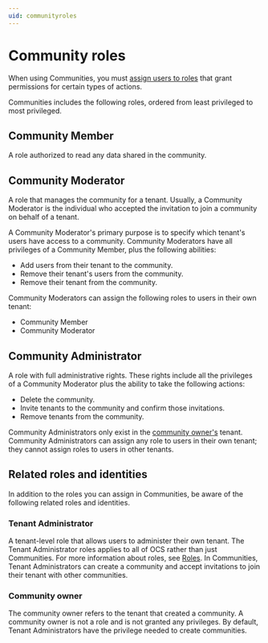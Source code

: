 ```yaml
---
uid: communityroles
---
```


# Community roles

When using Communities, you must [assign users to roles](xref:managecommunityusers#assign-user-roles) that grant permissions for certain types of actions.

Communities includes the following roles, ordered from least privileged to most privileged.

## Community Member

A role authorized to read any data shared in the community.

## Community Moderator

A role that manages the community for a tenant. Usually, a Community Moderator is the individual who accepted the invitation to join a community on behalf of a tenant.

A Community Moderator's primary purpose is to specify which tenant's users have access to a community. Community Moderators have all privileges of a Community Member, plus the following abilities:  

- Add users from their tenant to the community.
- Remove their tenant's users from the community.
- Remove their tenant from the community.

Community Moderators can assign the following roles to users in their own tenant:

- Community Member
- Community Moderator

## Community Administrator

A role with full administrative rights. These rights include all the privileges of a Community Moderator plus the ability to take the following actions:

- Delete the community.
- Invite tenants to the community and confirm those invitations.
- Remove tenants from the community.

Community Administrators only exist in the [community owner's](#community-owner) tenant. Community Administrators can assign any role to users in their own tenant; they cannot assign roles to users in other tenants.

## Related roles and identities

In addition to the roles you can assign in Communities, be aware of the following related roles and identities.

### Tenant Administrator

A tenant-level role that allows users to administer their own tenant. The Tenant Administrator roles applies to all of OCS rather than just Communities. For more information about roles, see [Roles](xref:ccRoles). In Communities, Tenant Administrators can create a community and accept invitations to join their tenant with other communities.

### Community owner

The community owner refers to the tenant that created a community. A community owner is not a role and is not granted any privileges. By default, Tenant Administrators have the privilege needed to create communities.
